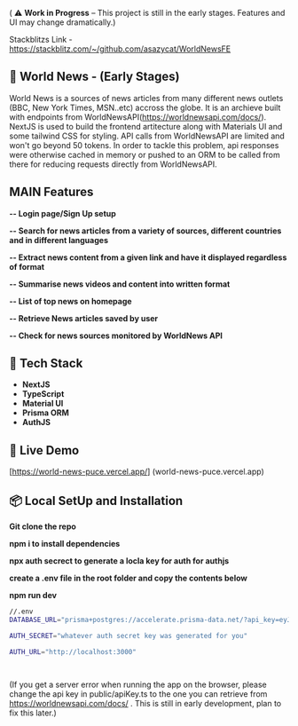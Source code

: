 ( ⚠️ **Work in Progress** – This project is still in the early stages. Features and UI may change dramatically.)

Stackblitzs Link - https://stackblitz.com/~/github.com/asazycat/WorldNewsFE
## 📰 World News - (Early Stages)

World News is a sources of news articles from many different news outlets (BBC, New York Times, MSN..etc) accross the globe. It is an archieve built with endpoints from WorldNewsAPI(https://worldnewsapi.com/docs/). NextJS is used to build the frontend artitecture along with Materials UI and some tailwind CSS for styling. API calls from WorldNewsAPI are limited and won't go beyond 50 tokens. In order to tackle this problem, api responses were otherwise cached in memory or pushed to an ORM to be called from there for reducing requests directly from WorldNewsAPI.  

## MAIN Features

**-- Login page/Sign Up setup**

**-- Search for news articles from a variety of sources, different countries and in different languages** 

**-- Extract news content from a given link and have it displayed regardless of format**

**-- Summarise news videos and content into written format**

**-- List of top news on  homepage**

**-- Retrieve News articles saved by user**

**-- Check for news sources monitored by WorldNews API**

## 🚀 Tech Stack

- **NextJS**
- **TypeScript**
- **Material UI**
- **Prisma ORM**
- **AuthJS**



## 🔗 Live Demo

[https://world-news-puce.vercel.app/] (world-news-puce.vercel.app)

## 📦 Local SetUp and Installation

**Git clone the repo** 

**npm i to install dependencies**

**npx auth secrect to generate a locla key for auth for authjs**

**create a .env file in the root folder and copy the contents below**

**npm run dev**

```bash
//.env
DATABASE_URL="prisma+postgres://accelerate.prisma-data.net/?api_key=eyJhbGciOiJIUzI1NiIsInR5cCI6IkpXVCJ9.eyJqd3RfaWQiOjEsInNlY3VyZV9rZXkiOiJza19VbEVGUHJrZUdIMGdxTURBQzFSZVAiLCJhcGlfa2V5IjoiMDFLNjlQUUtWOFA1VEFQU05ENFk5RkdSQTUiLCJ0ZW5hbnRfaWQiOiJhMDE3ZmYyZmU3NmExNDYzY2RlOWU0NzUwMmRiZTQ5OTM5Nzg5N2IwMzIwZWZkZmEwZTBjNWM5YTE1ZjNjYmQ4IiwiaW50ZXJuYWxfc2VjcmV0IjoiZmQ0YzZhNGYtZGE2YS00ZDQxLWFhMTMtZWQxNWMzNjI5MmJjIn0.7JRJZLkcUdfQ-jhvenE3qxlbrhQwPsNhxfS65ZbgOq0"

AUTH_SECRET="whatever auth secret key was generated for you"

AUTH_URL="http://localhost:3000"

 

```

(If you get a server error when running the app on the browser, please change the api key in public/apiKey.ts to the one you can retrieve from https://worldnewsapi.com/docs/ . This is still in early development, plan to fix this later.)

